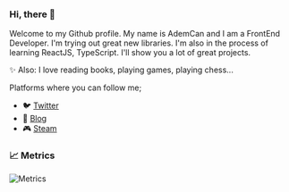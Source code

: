 ### Hi, there 👋
Welcome to my Github profile. My name is AdemCan and I am a FrontEnd Developer. I'm trying out great new libraries. I'm also in the process of learning ReactJS, TypeScript. I'll show you a lot of great projects.

✨ Also: I love reading books, playing games, playing chess...

Platforms where you can follow me;
- 🐦 [Twitter](https://twitter.com/CertelAdemcan)
- 📑 [Blog](https://ademcancerteldev.medium.com)
- 🎮 [Steam](https://steamcommunity.com/id/ademcancertel/)

### 📈 Metrics
![Metrics](https://metrics.lecoq.io/AdemCanCertel?template=classic&config.timezone=Europe%2FIstanbul)
